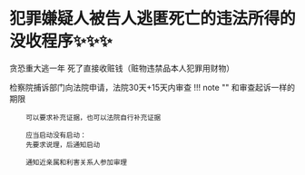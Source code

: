 # 犯罪嫌疑人被告人逃匿死亡的违法所得的没收程序✨✨✨

贪恐重大逃一年 死了直接收赃钱（赃物违禁品本人犯罪用财物）

检察院捕诉部门向法院申请，法院30天+15天内审查
!!! note ""
        和审查起诉一样的期限

        可以要求补充证据，也可以法院自行补充证据

        应当启动没有启动：   
        先要求说理，后通知启动

        通知近亲属和利害关系人参加审理 